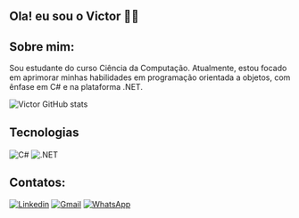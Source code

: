 ## Ola! eu sou o Victor 🤝🏻

## Sobre mim:

Sou estudante do curso Ciência da Computação. Atualmente, estou focado em aprimorar minhas habilidades em programação orientada a objetos, com ênfase em C# e na plataforma .NET.  

![Victor GitHub stats](https://github-readme-stats.vercel.app/api?username=VictorMelo&show_icons=true&theme=radical)

## Tecnologias

<div style="display: inline-block;">
    <img align="center" alt="C#" src="https://img.shields.io/badge/C%23-239120?style=for-the-badge&logo=c-sharp&logoColor=white" />
    <img align="center" alt=".NET" src="https://img.shields.io/badge/.NET-5C2D91?style=for-the-badge&logo=.net&logoColor=white" />
</div><br/>

## Contatos:
[![Linkedin](https://img.shields.io/badge/LinkedIn-0077B5?style=for-the-badge&logo=linkedin&logoColor=white)](http://linkedin.com/in/victor-m-91ba92314)
[![Gmail](https://img.shields.io/badge/Gmail-D14836?style=for-the-badge&logo=gmail&logoColor=white)](mailto:victorsoaresmelo01@gmail.com)
[![WhatsApp](https://img.shields.io/badge/WhatsApp-25D366?style=for-the-badge&logo=whatsapp&logoColor=white)](https://wa.me/5531991857025)
